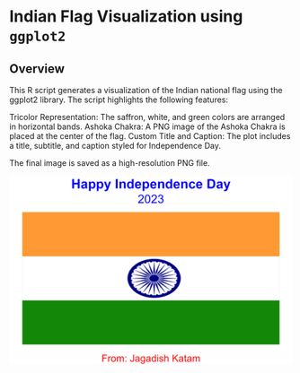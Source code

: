 # Indian Flag Visualization using `ggplot2`

## Overview

This R script generates a visualization of the Indian national flag using the ggplot2 library. The script highlights the following features:

Tricolor Representation: The saffron, white, and green colors are arranged in horizontal bands.
Ashoka Chakra: A PNG image of the Ashoka Chakra is placed at the center of the flag.
Custom Title and Caption: The plot includes a title, subtitle, and caption styled for Independence Day.

The final image is saved as a high-resolution PNG file.

![My Plot](img/indian_flag_with_chakra.png)
